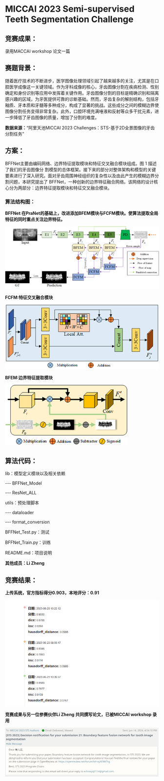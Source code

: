 ﻿# **MICCAI 2023 Semi-supervised Teeth Segmentation Challenge**

## **竞赛成果：**

录用MACCAI workshop 论文一篇



## **赛题背景：**

随着医疗技术的不断进步，医学图像处理领域引起了越来越多的关注，尤其是在口腔医学成像这一关键领域。作为牙科成像的核心，牙齿图像分割在疾病检测、性别确定和身份识别等应用中发挥着关键作用。牙齿图像分割的目标是精确识别和隔离感兴趣的区域，为牙医提供可靠的诊断基础。然而，牙齿复杂的解剖结构，包括牙釉质、牙本质和牙髓等多种成分，构成了显著的挑战。这些成分之间的模糊边界使图像分割任务变得非常复杂。此外，口腔环境充满唾液和反射等众多干扰元素，进一步降低了牙齿图像的质量，增加了分割的难度。



**数据来源：**“阿里天池MICCAI 2023 Challenges：STS-基于2D全景图像的牙齿分割任务”



## **方案：**

BFFNet主要由编码网络、边界特征提取模块和特征交叉融合模块组成。图 1 描述了我们的牙齿图像分 割模型的总体框架。接下来的部分对整体架构和模型的关键要素进行了深入研究。面对牙齿周围神经组织的复杂性以及由此产生的模糊边界分割问题，本研究提出了 BFFNet，一种创新的边界特征融合网络。该网络的设计核心分为两部分：边界特征提取模块和特征交叉融合模块。



### **算法结构图：**

**BFFNet**:**在PraNet的基础上，改进添加BFEM模块与FCFM模块。使算法提取全局特征的同时重点关注边界特征。**

![](./images/fig-1.png)

**FCFM:特征交叉融合模块**

![](.\images\fig-3.png)

**BFEM:边界特征提取模块**

![](.\images\fig-2.png)



## **算法代码：**

lib：模型定义模块以及相关依赖

--- BFFNet\_Model

--- ResNet\_ALL

utils：预处理脚本

--- dataloader

--- format\_conversion

BFFNet\_Test.py：测试

BFFNet\_Train.py：训练

README.md：项目说明

**其他成员：Li Zheng**



## 竞赛结果：

**上传系统，官方指标得分0.903，本地评分：0.91**

![](.\images\fig-5.png)



**竞赛成果与另一位参赛伙伴Li Zheng 共同撰写论文，已被MICCAI workshop 录用**

![](.\images\fig-4.png)


